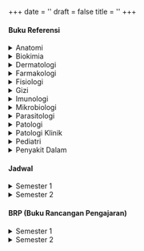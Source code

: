+++
date = ''
draft = false
title = ''
+++

#### Buku Referensi

<details>
<summary>Anatomi</summary>
<ul>
  <li><a href="https://drive.google.com/file/d/1GOJZ-u6aYjeVlEDYElj31f_wW0GVrvvt/view?usp=drive_link">Netter Atlas of Human Anatomy</a></li>
  <li><a href="https://drive.google.com/file/d/1Xsc5bTC8wsZTWuFevUNdspQqXOF2d9ui/view?usp=drive_link">Thieme Atlas of Anatomy a.k.a. Prometheus</a></li>
  <li><a href="https://drive.google.com/file/d/1h6AY0VngvEJLbjasiEPbuk4-LKzFyfbK/view?usp=drive_link">Color Atlas of Anatomy: A Photographic Study of the Human Body a.k.a. Yokochi</a></li>
</ul>
</details>

<details>
<summary>Biokimia</summary>
<ul>
  <li><a href="https://drive.google.com/file/d/1bKukWkV84HUfbU7e6C0zlfPXByuhcyD-/view?usp=drive_link">Harper's Illustrated Biochemistry</a></li>
</ul>
</details>

<details>
<summary>Dermatologi</summary>
<ul>
  <li><a href="https://drive.google.com/file/d/1cDHmFU3ZebPl2LrE4s9jI-cb93H3uiQr/view?usp=drive_link">Lookingbill & Marks' Principles of Dermatology</a></li>
</ul>
</details>

<details>
<summary>Farmakologi</summary>
<ul>
  <li><a href="https://drive.google.com/file/d/13NWAJekt-AtQ5uLlOVVVLJFaBOO7eVKy/view?usp=drive_link">Katzung's Basic Clinical Pharmacology</a></li>
  <li><a href="https://drive.google.com/file/d/17RohOlw3iP_9578crC4Xd4VqXTF9cnI6/view?usp=drive_link">Rang & Dale's Pharmacology</a></li>
</ul>
</details>

<details>
<summary>Fisiologi</summary>
<ul>
  <li><a href="https://drive.google.com/file/d/1Hx-J5OIyoop4RgmVtENvyvjiSROyK362/view?usp=drive_link">Guyton and Hall Textbook of Medical Physiology</a></li>
  <li><a href="https://drive.google.com/file/d/1wl5e8x5cd5wXKcHrCXlFKEgvjNeZJKOT/view?usp=drive_link">Human Physiology: From Cells to Systems a.k.a. Sherwood</a></li>
</ul>
</details>

<details>
<summary>Gizi</summary>
<ul>
  <li><a href="https://drive.google.com/file/d/1G-V3XDl2Chwh8Yf9oI9gHgbU6WzhrYXU/view?usp=drive_link">Krause's Food & The Nutrition Care Process</a></li>
  <li><a href="https://drive.google.com/file/d/1usLytiSsk9aP7oXNADxOEQqyQKfzVSeH/view?usp=drive_link">Encyclopedia of Human Nutrition</a></li>
</ul>
</details>

<details>
<summary>Imunologi</summary>
<ul>
  <li><a href="https://drive.google.com/file/d/15NnT-iCWxC_1bBMYG1OElhP4Inv1tsQr/view?usp=drive_link">Basic Immunology: Functions and Disorders of the Immune System a.k.a. Abbas</a></li>
  <li><a href="https://drive.google.com/file/d/1OUZ8Kvc8MuB4Yxn_LPK_DxcscZHyxHtm/view?usp=drive_link">Cellular and Molecular Immunology (also Abbas, but more in depth)</a></li>
  <li><a href="https://drive.google.com/file/d/1rZWMXsf9uw0lnQNCV3JkezomtEAa3_Qt/view?usp=drive_link">Janeway's Immunobiology</a></li>
  <li><a href="https://drive.google.com/file/d/1f-JqHNvJYybOQlw2nCgKbldXl0C1IQcm/view?usp=drive_link">Kuby Immunology</a></li>
  <li><a href="https://drive.google.com/file/d/1dOrYJmQEHEcYH1Xob3kBsAXK2ds5d6Pq/view?usp=drive_link">Roitt's Essential Immunology</a></li>
</ul>
</details>

<details>
<summary>Mikrobiologi</summary>
<ul>
  <li><a href="https://drive.google.com/file/d/121GdawacSykq-wABvSC-vrq0AKkoJhh_/view?usp=drive_link">Descriptions of Medical Fungi</a></li>
  <li><a href="https://drive.google.com/file/d/16f6MSTgs30np_DQKfG4TMasSpttaZZGV/view?usp=drive_link">Jawetz, Melnick, & Adelberg’s Medical Microbiology</a></li>
  <li><a href="https://drive.google.com/file/d/1-ScA82ndg-oDy45AmHyPvee1kPljygAM/view?usp=drive_link">Microbiology: A Laboratory Manual</a></li>
  <li><a href="https://drive.google.com/file/d/14ztP39FEa_H8IifM171TvVTdx4iziOz2/view?usp=drive_link">Medical Microbiology by Murray, Rosenthal & Pfaller</a></li>
  <li><a href="https://drive.google.com/file/d/1bkZs5kucZOkV0n08ygUrDkt-4oiJW3CY/view?usp=drive_link">Principles and Practise of Infectious Diseases</a></li>
  <li><a href="https://drive.google.com/file/d/14MO5ubxVu4sd2T_0-MpE80qMN-MaqGRU/view?usp=drive_link">Infectious Disease Essentials</a></li>
  <li><a href="https://drive.google.com/file/d/16LK-DXFANx10sEcPxLfqXn8lV9sZ6Fks/view?usp=drive_link">Review of Medical Microbiology and Immunology</a></li>
</ul>
</details>

<details>
<summary>Parasitologi</summary>
<ul>
  <li><a href="https://drive.google.com/file/d/1Kj-2-5LjJbSt3H6QD5tFokf65WTgEbDp/view?usp=drive_link">Basic Malaria Microscopy</a></li>
  <li><a href="https://drive.google.com/file/d/1-7-uenp7Jyp7LmeJ0TSDGfjUxBt6t0Aa/view?usp=drive_link">Foundations of Parasitology</a></li>
  <li><a href="https://drive.google.com/file/d/1YwdoYqauz_1sNSIc9PVcmWQtxJ2UuvE7/view?usp=drive_link">Manson's Tropical Diseases</a></li>
  <li><a href="https://drive.google.com/file/d/19HqGbnllC5Yk8ept8fEjz373Unk0mLpZ/view?usp=drive_link">Parasitic Diseases by Parasite Without Borders</a></li>
</ul>
</details>

<details>
<summary>Patologi</summary>
<ul>
  <li><a href="https://drive.google.com/file/d/1EP1eHhMU1C4vp0XeW4_C6aJZ0VlJZ7uC/view?usp=drive_link">Pathoma</a></li>
  <li><a href="https://drive.google.com/file/d/1RTu2oMIhNMspqUjvG8n6B5SmTI4VF4qY/view?usp=drive_link">Robbins & Cotran Pathologic Basis of Disease</a></li>
</ul>
</details>

<details>
<summary>Patologi Klinik</summary>
<ul>
  <li><a href="https://drive.google.com/file/d/1A_ZcObUm8wCWAP0P9Uz-AcAVQxZGxVBS/view?usp=drive_link">Clinical Laboratory Methods: Atlas of Commonly Performed Tests and Molecular Test Methods</a></li>
  <li><a href="https://drive.google.com/file/d/1Ez6rNLywxALiyHfJTox1katyLlF10w_3/view?usp=drive_link">Modern Blood Banking & Transfusion Practices</a></li>
  <li><a href="https://drive.google.com/file/d/17byMrGLUN_BANcP8xX68AiVeZRHfTadB/view?usp=drive_link">Laboratory Medicine: The Diagnosis of Disease in the Clinical Laboratory</a></li>
  <li><a href="https://drive.google.com/file/d/1jBeuOE9OW2QnDDOKtgSfdRUl6n-OWK0B/view?usp=drive_link">Alternatives to Blood Transfusion in Transfusion Medicine by NATA</a></li>
</ul>
</details>

<details>
<summary>Pediatri</summary>
<ul>
  <li><a href="https://drive.google.com/file/d/1OH37cNkdfHX1tAnhNtbO3exss15uIA3B/view?usp=drive_link">Nelson Textbook of Pediatrics</a></li>
</ul>
</details>

<details>
  <summary>Penyakit Dalam</summary>
  <ul>
    <li>
      <details>
        <summary>Endokrinologi</summary>
        <ul>
          <li><a href="https://drive.google.com/file/d/16lwQ4ZsOLAoDDxSR03XRyteJ9Srref_a/view?usp=drive_link">Joslin's Diabetes Mellitus</a></li>
          <li><a href="https://drive.google.com/file/d/1vIf9Z2_x2zQV-9yzh0G14Ii2OEND_NWj/view?usp=drive_link">Werner & Ingbar's The Thyroid, A Clinical and Fundamental Text</a></li>
		  <li><a href="https://drive.google.com/file/d/17DBz32zSNUlb_I3Qn0mkk-D28tgih6eV/view?usp=drive_link">Williams Textbook of Endocrinology</a></li>
        </ul>
      </details>
    </li>
    <li>
      <details>
        <summary>Hematologi</summary>
        <ul>
          <li><a href="https://drive.google.com/file/d/1RMsYM-dhEBu_2cCDxu57YCcRLNphtKbs/view?usp=drive_link">Rodak's Hematology: Clinical Principles and Applications</a></li>
          <li><a href="https://drive.google.com/file/d/1G_Cr-G29yCYCgQg0zdS4eSLdrOvAtQMX/view?usp=drive_link">Williams Hematology</a></li>
        </ul>
      </details>
    </li>
	<li>
      <details>
        <summary>Reumatologi</summary>
        <ul>
          <li><a href="https://drive.google.com/file/d/1KmakFMXtUCYiGLQyQVuoTf8VMSPEq0Fg/view?usp=drive_link">Firestein & Kelley's Textbook of Rheumatology</a></li>
        </ul>
      </details>
    </li>
	<li><a href="https://drive.google.com/file/d/1tk6BrbTRXHRVMM50ml8E-wCYTUTOOWqT/view?usp=drive_link">Frameworks for Internal Medicine</a></li>
    <li><a href="https://drive.google.com/file/d/1fTZPv-IwZEJAUeRqkWjPeW5q3OtegBhH/view?usp=drive_link">Harrison's Principles of Internal Medicine</a></li>
   </ul>
</details>

#### Jadwal

<details>
<summary>Semester 1</summary>
<ul>
  <li><a href="https://docs.google.com/spreadsheets/d/1FmPAX19JAgukzwZX_DYI-iQxxnDIkJUG/edit?usp=drive_link&ouid=102110177748886928107&rtpof=true&sd=true">BBC 2024</a></li>
  <li><a href="https://docs.google.com/spreadsheets/d/1gYu0roxf4BQAQ5KrUjvttN2W_G1yNBDK/edit?usp=drive_link&ouid=102110177748886928107&rtpof=true&sd=true">BBS1 2024</a></li>
</ul>
</details>

<details>
<summary>Semester 2</summary>
<ul>
  <li><a href="https://docs.google.com/spreadsheets/d/1DnAHGXfddYTBMjyrHEg9-Gzo2FFqPFmY/edit?usp=drive_link&ouid=102110177748886928107&rtpof=true&sd=true">BBS2 2025</a></li>
  <li><a href="https://docs.google.com/spreadsheets/d/18D7G6jPjWdrgRRHFhuyz6AUaWWIpSMhC/edit?usp=drive_link&ouid=102110177748886928107&rtpof=true&sd=true">MBS 2025</a></li>
  <li><a href="https://docs.google.com/spreadsheets/d/1KONmKCk7SGG6R-EX01nkv40klQoOaaUz/edit?usp=drive_link&ouid=102110177748886928107&rtpof=true&sd=true">HIS 2025</a></li>
</ul>
</details>

#### BRP (Buku Rancangan Pengajaran)

<details>
<summary>Semester 1</summary>
<ul>
  <li><a href="https://drive.google.com/file/d/1Z6UlCAfKrdCdfWJly-Re29OsTPA_mrMR/view?usp=drive_link">BBC 2024</a></li>
  <li><a href="https://drive.google.com/file/d/1QdNCD3EHQELJ908KEG3iIKe-Ocm2E8EY/view?usp=drive_link">BBS1 2024</a></li>
</ul>
</details>

<details>
<summary>Semester 2</summary>
<ul>
  <li><a href="https://drive.google.com/file/d/1oXHTPUfGXjhLPCZX_CpPRr4quTowGAhC/view?usp=drive_link">BBS2 2025</a></li>
  <li><a href="https://drive.google.com/file/d/12JMQbTTavNhE2jzJ3HFTdL_SZyVXGp6D/view?usp=drive_link">MBS 2025</a></li>
  <li><a href="https://drive.google.com/file/d/18DxMxJAD3Ch9FDBMOA053P-h2rKtJDrU/view?usp=drive_link">HIS 2025</a></li>
</ul>
</details>